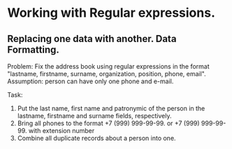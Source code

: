 # Working with Regular expressions. 
## Replacing one data with another. Data Formatting.

Problem: 
Fix the address book using regular expressions in the format "lastname, firstname, surname, organization, position, phone, email". Assumption: person can have only one phone and e-mail.

Task:
1. Put the last name, first name and patronymic of the person in the lastname, firstname and surname fields, respectively. 
2. Bring all phones to the format +7 (999) 999-99-99. or +7 (999) 999-99-99. with extension number
3. Combine all duplicate records about a person into one.

